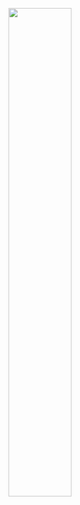 <p align="center">
  <img src="https://media.giphy.com/media/732BDQrWgdejCZhfaj/giphy.gif" width="50%">
</p>
